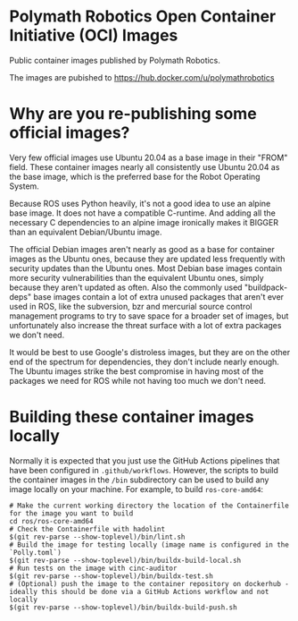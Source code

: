 # Polymath Robotics Open Container Initiative (OCI) Images
Public container images published by Polymath Robotics.

The images are pubished to https://hub.docker.com/u/polymathrobotics

# Why are you re-publishing some official images?

Very few official images use Ubuntu 20.04 as a base image in their "FROM" field. These container images nearly all consistently use Ubuntu 20.04 as the base image, which is the preferred base for the Robot Operating System.

Because ROS uses Python heavily, it's not a good idea to use an alpine base image. It does not have a compatible C-runtime. And adding all the necessary C dependencies to an alpine image ironically makes it BIGGER than an equivalent Debian/Ubuntu image.

The official Debian images aren't nearly as good as a base for container images as the Ubuntu ones, because they are updated less frequently with security updates than the Ubuntu ones. Most Debian base images contain more security vulnerabilities than the equivalent Ubuntu ones, simply because they aren't updated as often. Also the commonly used "buildpack-deps" base images contain a lot of extra unused packages that aren't ever used in ROS, like the subversion, bzr and mercurial source control management programs to try to save space for a broader set of images, but unfortunately also increase the threat surface with a lot of extra packages we don't need.

It would be best to use Google's distroless images, but they are on the other end of the spectrum for dependencies, they don't include nearly enough. The Ubuntu images strike the best compromise in having most of the packages we need for ROS while not having too much we don't need.

# Building these container images locally

Normally it is expected that you just use the GitHub Actions pipelines that have been configured in `.github/workflows`. However, the scripts to build the container images in the `/bin` subdirectory can be used to build any image locally on your machine. For example, to build `ros-core-amd64`:

```
# Make the current working directory the location of the Containerfile for the image you want to build
cd ros/ros-core-amd64
# Check the Containerfile with hadolint
$(git rev-parse --show-toplevel)/bin/lint.sh
# Build the image for testing locally (image name is configured in the `Polly.toml`)
$(git rev-parse --show-toplevel)/bin/buildx-build-local.sh
# Run tests on the image with cinc-auditor
$(git rev-parse --show-toplevel)/bin/buildx-test.sh
# (Optional) push the image to the container repository on dockerhub - ideally this should be done via a GitHub Actions workflow and not locally
$(git rev-parse --show-toplevel)/bin/buildx-build-push.sh
```
